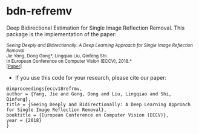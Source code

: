 # bdn-refremv
Deep Bidirectional Estimation for Single Image Reflection Removal. This package is the implementation of the paper:

<small>*Seeing Deeply and Bidirectionally: A Deep Learning Approach for Single Image Reflection Removal  
Jie Yang*, Dong Gong*, Lingqiao Liu, Qinfeng Shi.  
In European Conference on Computer Vision (ECCV), 2018.*  
\[[Paper](https://donggong1.github.io/docs/refmov_eccv18.pdf)\]
</small>

+ If you use this code for your research, please cite our paper:
````
@inproceedings{eccv18refrmv,
author = {Yang, Jie and Gong, Dong and Liu, Lingqiao and Shi, Qinfeng},
title = {Seeing Deeply and Bidirectionally: A Deep Learning Approach for Single Image Reflection Removal},
booktitle = {European Conference on Computer Vision (ECCV)},
year = {2018}
}
````
